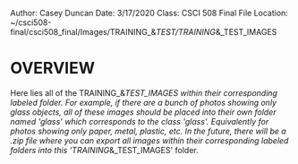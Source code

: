 Author: Casey Duncan
Date: 3/17/2020
Class: CSCI 508 Final
File Location: ~/csci508-final/csci508_final/Images/TRAINING_&_TEST/TRAINING_&_TEST_IMAGES

# OVERVIEW
Here lies all of the TRAINING_&_TEST_IMAGES within their corresponding labeled folder. For example, if there are a bunch of photos showing only glass objects, all of these images should be placed into their own folder named 'glass' which corresponds to the class 'glass'. Equivalently for photos showing only paper, metal, plastic, etc. In the future, there will be a .zip file where you can export all images within their corresponding labeled folders into this 'TRAINING_&_TEST_IMAGES' folder.
